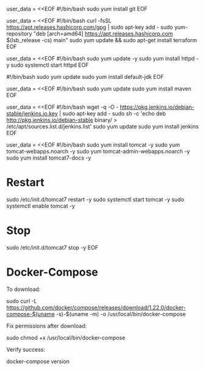 user_data     = <<EOF
#!/bin/bash
sudo yum install git
EOF

user_data     = <<EOF
#!/bin/bash
curl -fsSL https://apt.releases.hashicorp.com/gpg | sudo apt-key add -
sudo yum-repository "deb [arch=amd64] https://apt.releases.hashicorp.com $(lsb_release -cs) main"
sudo yum update && sudo apt-get install terraform
EOF

user_data     = <<EOF
#!/bin/bash
sudo yum update -y
sudo yum install httpd -y
sudo systemctl start httpd
EOF

#!/bin/bash
sudo yum update
sudo yum install default-jdk
EOF

user_data     = <<EOF
#!/bin/bash
sudo yum update
sudo yum install maven
EOF

user_data     = <<EOF
#!/bin/bash
wget -q -O - https://pkg.jenkins.io/debian-stable/jenkins.io.key | sudo apt-key add -
sudo sh -c 'echo deb http://pkg.jenkins.io/debian-stable binary/ > /etc/apt/sources.list.d/jenkins.list'
sudo yum update
sudo yum install jenkins
EOF


 user_data     = <<EOF
#!/bin/bash
sudo yum install tomcat  -y
sudo yum tomcat-webapps.noarch -y
sudo yum tomcat-admin-webapps.noarch -y
sudo yum install tomcat7-docs -y
# Restart
sudo /etc/init.d/tomcat7 restart -y
sudo systemctl start tomcat -y
sudo systemctl enable tomcat -y
# Stop
sudo /etc/init.d/tomcat7 stop -y
EOF

# Docker-Compose

To download:

sudo curl -L https://github.com/docker/compose/releases/download/1.22.0/docker-compose-$(uname -s)-$(uname -m) -o /usr/local/bin/docker-compose

Fix permissions after download:

sudo chmod +x /usr/local/bin/docker-compose

Verify success:

docker-compose version

